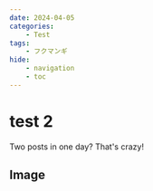 ```yaml
---
date: 2024-04-05
categories:
    - Test
tags:
    - フクマンギ
hide:
    - navigation
    - toc
---
```

# test 2
Two posts in one day? That's crazy!

## Image
<imgur width=200 src="https://i.imgur.com/lt5uyAf.png" title="small jade plant with large leaves" alt="small jade plant with large leaves" />
